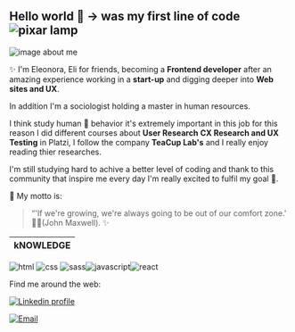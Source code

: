 ## Hello world 👋 → was my first line of code ![pixar lamp](https://img.icons8.com/color/48/000000/pixar-lamp.png)

![image about me](https://user-images.githubusercontent.com/70522059/103151338-8e5ee580-477d-11eb-8e11-19e9bfd31885.jpeg)

✨ I'm Eleonora, Eli for friends, becoming a **Frontend developer** after an amazing experience working in a **start-up** and digging deeper into **Web sites and UX**. 

In addition I'm a sociologist holding a master in human resources. 

I think study human 🧬 behavior it's extremely important in this job for this reason I did different courses about **User Research** **CX Research and UX Testing** in Platzi, I follow the company **TeaCup Lab's** and I really enjoy reading thier researches. 

I'm still studying hard to achive a better level of coding and thank to this community that inspire me every day I'm really excited to fulfil my goal 🎯.

📑 My motto is:
> “'If we're growing, we're always going to be out of our comfort zone.'
> 🧗‍♀️(John Maxwell). ✨
 
kNOWLEDGE | 
------------ |
![html](https://img.icons8.com/color/48/000000/html-5.png) ![css](https://img.icons8.com/officel/40/000000/css-filetype.png) ![sass](https://img.icons8.com/color/48/000000/sass.png)![javascript](https://img.icons8.com/color/48/000000/javascript.png)![react](https://img.icons8.com/color/48/ffffff/react-native.png)

Find me around the web: 

[![Linkedin profile](https://img.icons8.com/fluent/48/ffffff/linkedin.png)](https://www.linkedin.com/in/eleonora-dell-amico/)
 
[![Email ](https://img.icons8.com/fluent/48/ffffff/email-open.png)](mailto:eleonoradellamico4@gmail.com)



   
   

